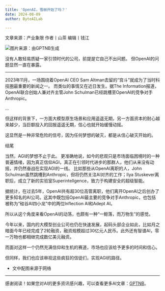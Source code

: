 ```yaml
---
title: 'OpenAI，雪崩开始了吗？'
date: 2024-08-09
author: ByteAILab

---
```


文章来源：产业象限
作者丨山茶
编辑丨钱江

![图片来源：由GPTNB生成](http://www.jesonc.com/upload/3B33CB85B496C0CB6FBA4C2BD79320AD/1723081427597/FiVlpttHhRns6FMuhv_QpO8mhWLu.png)

没有人敢轻易质疑一家引领时代的公司，前提是它自己不出问题。
但OpenAI的问题显然一直在暴露。

---

2023年11月，一场围绕着OpenAI CEO Sam Altman去留的“宫斗”就成为了当时科技圈最重要的新闻之一。
而类似的事情又在近日发生。据The Information报道，OpenAI联合创始人兼对齐主管John Schulman已经跳槽至OpenAI的竞争对手Anthropic。

...

但这样的背景下，一方面大模型原生场景和应用遥遥无期，另一方面资本的耐心越来越少，当巨额投入的回报遥遥无期，信心也就开始缓慢动摇。

这显然是一种非常危险的信号，因为任何梦想的破灭，都是从信心破灭开始的。

结尾

当然，AGI的梦想不止于此。
更准确地说，如今的悲观只是市场面临困境时的一种普遍情绪，因为真正信仰AGI，真正在引领时代进步的那群人，他们从来没有动摇，并仍然奋战在实现AGI的一线。
比如那些从OpenAI离职的人，John Schulman虽然跳槽到Anthropic，但将仍然关注AI对齐的工作；Ilya Stuskever离职后，成立了新的实验室Superintellgence，致力于构建安全的超级智能。

据统计，在过去5年，OpenAI共有超30位高管离职，他们离开OpenAI之后创办了更多知名的AI公司。这其中既包括OpenAI最主要的竞争对手Anthropic，也包括被称为“硅谷AI四小龙”中的两位Inflection AI和Adept AI。

所以从这个角度来看OpenAI的动荡，也颇有一种“一鲸落，而万物生”的感觉。

今年以来，国内的大模型创业公司也仍在快速发展，起码头部企业如此，比如月之暗面今年已经完成了2轮融资，融资规模超过30亿元人民币。此外还有智谱AI，零一万物也都相继完成数亿美元融资。

而面对这样一个仍然充满信仰和生机的赛道，市场也应该给予更多的时间和信心。

但同样，我们也应该审视这些疯狂的信徒们，实现AGI的路径。

* 文中配图来源于网络
---
感谢阅读！如果您对AI的更多资讯感兴趣，可以查看更多AI文章：[GPTNB](https://gptnb.com)。